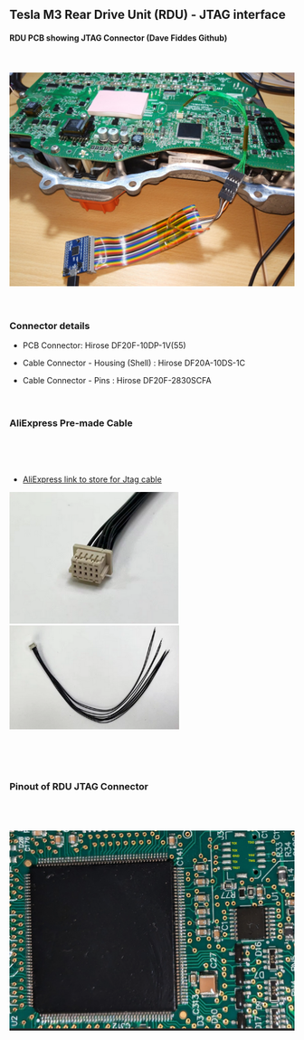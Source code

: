## Tesla M3 Rear Drive Unit (RDU) - JTAG interface

####  RDU PCB showing JTAG Connector  (Dave Fiddes Github)
<br><br>
![PCB with JTAG connector installed](https://github.com/davefiddes/c2000-inverter/blob/portable-cpp/docs/DIY-Tesla-M3-inverter-JTAG-cable.jpg)
<br><br><br>
###  Connector details

-  PCB Connector:  Hirose DF20F-10DP-1V(55)

-  Cable Connector - Housing (Shell)  :  Hirose DF20A-10DS-1C
-  Cable Connector - Pins  :  Hirose DF20F-2830SCFA
<br><br><br>
### AliExpress Pre-made Cable
<br><br><br>
-  [AliExpress link to store for Jtag cable](https://www.aliexpress.com/item/1005005884037779.html?src=google&aff_fcid=6090ed7d06404f66911ba49f2591ba9c-1721802355984-03216-UneMJZVf&aff_fsk=UneMJZVf&aff_platform=aaf&sk=UneMJZVf&aff_trace_key=6090ed7d06404f66911ba49f2591ba9c-1721802355984-03216-UneMJZVf&terminal_id=c1eee989edee4ee6a4026f3b7d0bf982&afSmartRedirect=n)

<p float="left">
  <img src="https://github.com/mackelec/tesla_M3_rdu/blob/main/dev/AliExpress%20Jtag%20cable%201.PNG" alt="Description of image 1" width="300" />
  <img src="https://github.com/mackelec/tesla_M3_rdu/blob/main/dev/AliExpress%20Jtag%20cable%202.PNG" alt="Description of image 2" width="300" />
</p>


<br><br><br>
###  Pinout of RDU JTAG Connector
<br><br><br>
![Tesla RDU Jtag Pinout](https://github.com/mackelec/tesla_M3_rdu/blob/main/dev/Jtag%20assigned.png)




